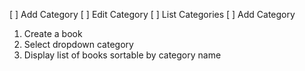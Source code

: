 [ ] Add Category
[ ] Edit Category
[ ] List Categories
[ ] Add Category



01. Create a book
02. Select dropdown category
03. Display list of books sortable by category name